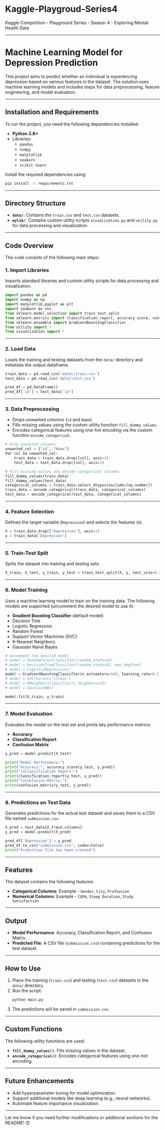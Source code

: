 # Kaggle-Playgroud-Series4
Kaggle Competition - Playground Series - Season 4 - Exploring Mental Health Data

---

# Machine Learning Model for Depression Prediction

This project aims to predict whether an individual is experiencing depression based on various features in the dataset. The solution uses machine learning models and includes steps for data preprocessing, feature engineering, and model evaluation.

---

## **Installation and Requirements**
To run the project, you need the following dependencies installed:
- **Python 3.8+**
- Libraries:
  - `pandas`
  - `numpy`
  - `matplotlib`
  - `seaborn`
  - `scikit-learn`

Install the required dependencies using:
```bash
pip install -r requirements.txt
```

---

## **Directory Structure**
- **`data/`**: Contains the `train.csv` and `test.csv` datasets.
- **`mylib/`**: Contains custom utility scripts `visualization.py` and `utility.py` for data processing and visualization.

---

## **Code Overview**
The code consists of the following main steps:

### **1. Import Libraries**
Imports standard libraries and custom utility scripts for data processing and visualization.
```python
import pandas as pd
import numpy as np
import matplotlib.pyplot as plt
import seaborn as sns
from sklearn.model_selection import train_test_split
from sklearn.metrics import classification_report, accuracy_score, confusion_matrix
from sklearn.ensemble import GradientBoostingClassifier
from utility import *
from visualization import *
```

---

### **2. Load Data**
Loads the training and testing datasets from the `data/` directory and initializes the output dataframe.
```python
train_data = pd.read_csv('data\\train.csv')
test_data = pd.read_csv('data\\test.csv')

pred_df = pd.DataFrame()
pred_df['id'] = test_data['id']
```

---

### **3. Data Preprocessing**
- Drops unwanted columns (`id` and `Name`).
- Fills missing values using the custom utility function `fill_dummy_values`.
- Encodes categorical features using one-hot encoding via the custom function `encode_categorical`.

```python
# Drop unwanted columns
unwanted_col = {"id", "Name"}
for col in unwanted_col:
    train_data = train_data.drop([col], axis=1)
    test_data = test_data.drop([col], axis=1)

# Fill missing values and encode categorical columns
fill_dummy_values(train_data)
fill_dummy_values(test_data)
categorical_columns = train_data.select_dtypes(exclude=[np.number])
train_data = encode_categorical(train_data, categorical_columns)
test_data = encode_categorical(test_data, categorical_columns)
```

---

### **4. Feature Selection**
Defines the target variable (`Depression`) and selects the features (`X`).
```python
X = train_data.drop(['Depression'], axis=1)
y = train_data['Depression']
```

---

### **5. Train-Test Split**
Splits the dataset into training and testing sets.
```python
X_train, X_test, y_train, y_test = train_test_split(X, y, test_size=0.33, random_state=42)
```

---

### **6. Model Training**
Uses a machine learning model to train on the training data. The following models are supported (uncomment the desired model to use it):
- **Gradient Boosting Classifier** (default model)
- Decision Tree
- Logistic Regression
- Random Forest
- Support Vector Machines (SVC)
- K-Nearest Neighbors
- Gaussian Naive Bayes

```python
# Uncomment the desired model
# model = RandomForestClassifier(random_state=42)
# model = DecisionTreeClassifier(random_state=42, max_depth=6)
# model = LogisticRegression()
model = GradientBoostingClassifier(n_estimators=100, learning_rate=0.1, max_depth=3, random_state=42)
# model = SVC(kernel='linear')
# model = KNeighborsClassifier(n_neighbors=15)
# model = GaussianNB()

model.fit(X_train, y_train)
```

---

### **7. Model Evaluation**
Evaluates the model on the test set and prints key performance metrics:
- **Accuracy**
- **Classification Report**
- **Confusion Matrix**
```python
y_pred = model.predict(X_test)

print("Model Performance:")
print("Accuracy:", accuracy_score(y_test, y_pred))
print("\nClassification Report:")
print(classification_report(y_test, y_pred))
print("\nConfusion Matrix:")
print(confusion_matrix(y_test, y_pred))
```

---

### **8. Predictions on Test Data**
Generates predictions for the actual test dataset and saves them to a CSV file named `submission.csv`.
```python
X_pred = test_data[X_train.columns]
y_pred = model.predict(X_pred)

pred_df['Depression'] = y_pred
pred_df.to_csv("submission.csv", index=False)
print("Prediction file has been created")
```

---

## **Features**
The dataset contains the following features:
- **Categorical Columns**: Example - `Gender`, `City`, `Profession`
- **Numerical Columns**: Example - `CGPA`, `Sleep Duration`, `Study Satisfaction`

---

## **Output**
- **Model Performance**: Accuracy, Classification Report, and Confusion Matrix.
- **Predicted File**: A CSV file (`submission.csv`) containing predictions for the test dataset.

---

## **How to Use**
1. Place the training (`train.csv`) and testing (`test.csv`) datasets in the `data/` directory.
2. Run the script:
   ```bash
   python main.py
   ```
3. The predictions will be saved in `submission.csv`.

---

## **Custom Functions**
The following utility functions are used:
- **`fill_dummy_values()`**: Fills missing values in the dataset.
- **`encode_categorical()`**: Encodes categorical features using one-hot encoding.

---

## **Future Enhancements**
- Add hyperparameter tuning for model optimization.
- Support additional models like deep learning (e.g., neural networks).
- Automate feature importance visualization.

---

Let me know if you need further modifications or additional sections for the README! 😊
